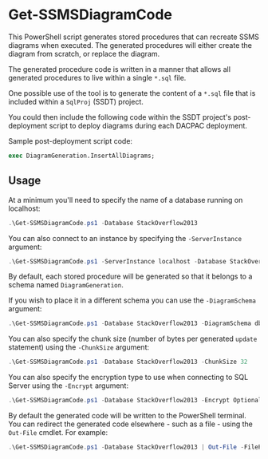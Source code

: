 # Get-SSMSDiagramCode

This PowerShell script generates stored procedures that can recreate SSMS diagrams when executed.
The generated procedures will either create the diagram from scratch, or replace the diagram.

The generated procedure code is written in a manner that allows all generated procedures to live within a single `*.sql` file.

One possible use of the tool is to generate the content of a `*.sql` file that is included within a `SqlProj` (SSDT) project.

You could then include the following code within the SSDT project's post-deployment script to deploy diagrams during each DACPAC deployment.

Sample post-deployment script code:
```sql
exec DiagramGeneration.InsertAllDiagrams;
```

## Usage

At a minimum you'll need to specify the name of a database running on localhost:
```powershell
.\Get-SSMSDiagramCode.ps1 -Database StackOverflow2013
```

You can also connect to an instance by specifying the `-ServerInstance` argument:
```powershell
.\Get-SSMSDiagramCode.ps1 -ServerInstance localhost -Database StackOverflow2013
```

By default, each stored procedure will be generated so that it belongs to a schema named `DiagramGeneration`.

If you wish to place it in a different schema you can use the `-DiagramSchema` argument:
```powershell
.\Get-SSMSDiagramCode.ps1 -Database StackOverflow2013 -DiagramSchema dbo
```

You can also specify the chunk size (number of bytes per generated `update` statement) using the `-ChunkSize` argument:
```powershell
.\Get-SSMSDiagramCode.ps1 -Database StackOverflow2013 -ChunkSize 32
```

You can also specify the encryption type to use when connecting to SQL Server using the `-Encrypt` argument:
```powershell
.\Get-SSMSDiagramCode.ps1 -Database StackOverflow2013 -Encrypt Optional
```

By default the generated code will be written to the PowerShell terminal. You can redirect the generated code elsewhere - such as a file - using the `Out-File` cmdlet. For example:
```powershell
.\Get-SSMSDiagramCode.ps1 -Database StackOverflow2013 | Out-File -FilePath generated.sql -Encoding utf8
```
